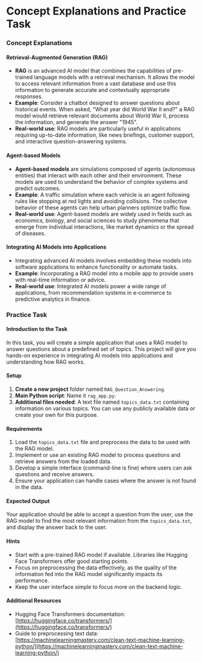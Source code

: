 # Concept Explanations and Practice Task

### Concept Explanations

#### Retrieval-Augmented Generation (RAG)
- **RAG** is an advanced AI model that combines the capabilities of pre-trained language models with a retrieval mechanism. It allows the model to access relevant information from a vast database and use this information to generate accurate and contextually appropriate responses.
- **Example**: Consider a chatbot designed to answer questions about historical events. When asked, "What year did World War II end?" a RAG model would retrieve relevant documents about World War II, process the information, and generate the answer "1945".
- **Real-world use**: RAG models are particularly useful in applications requiring up-to-date information, like news briefings, customer support, and interactive question-answering systems.

#### Agent-based Models
- **Agent-based models** are simulations composed of agents (autonomous entities) that interact with each other and their environment. These models are used to understand the behavior of complex systems and predict outcomes.
- **Example**: A traffic simulation where each vehicle is an agent following rules like stopping at red lights and avoiding collisions. The collective behavior of these agents can help urban planners optimize traffic flow.
- **Real-world use**: Agent-based models are widely used in fields such as economics, biology, and social sciences to study phenomena that emerge from individual interactions, like market dynamics or the spread of diseases.

#### Integrating AI Models into Applications
- Integrating advanced AI models involves embedding these models into software applications to enhance functionality or automate tasks.
- **Example**: Incorporating a RAG model into a mobile app to provide users with real-time information or advice.
- **Real-world use**: Integrated AI models power a wide range of applications, from recommendation systems in e-commerce to predictive analytics in finance.

### Practice Task

#### Introduction to the Task
In this task, you will create a simple application that uses a RAG model to answer questions about a predefined set of topics. This project will give you hands-on experience in integrating AI models into applications and understanding how RAG works.

#### Setup
1. **Create a new project** folder named `RAG_Question_Answering`.
2. **Main Python script**: Name it `rag_app.py`.
3. **Additional files needed**: A text file named `topics_data.txt` containing information on various topics. You can use any publicly available data or create your own for this purpose.

#### Requirements
1. Load the `topics_data.txt` file and preprocess the data to be used with the RAG model.
2. Implement or use an existing RAG model to process questions and retrieve answers from the loaded data.
3. Develop a simple interface (command-line is fine) where users can ask questions and receive answers.
4. Ensure your application can handle cases where the answer is not found in the data.

#### Expected Output
Your application should be able to accept a question from the user, use the RAG model to find the most relevant information from the `topics_data.txt`, and display the answer back to the user.

#### Hints
- Start with a pre-trained RAG model if available. Libraries like Hugging Face Transformers offer good starting points.
- Focus on preprocessing the data effectively, as the quality of the information fed into the RAG model significantly impacts its performance.
- Keep the user interface simple to focus more on the backend logic.

#### Additional Resources
- Hugging Face Transformers documentation: [https://huggingface.co/transformers/](https://huggingface.co/transformers/)
- Guide to preprocessing text data: [https://machinelearningmastery.com/clean-text-machine-learning-python/](https://machinelearningmastery.com/clean-text-machine-learning-python/)
